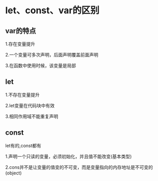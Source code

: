 # let、const、var的区别

## var的特点

1.存在变量提升

2.一个变量可多次声明，后面声明覆盖前面声明

3.在函数中使用时候，该变量是局部

## let

1.不存在变量提升

2.let变量在代码块中有效

3.相同作用域不能重复声明

## const

let有的,const都有

1.声明一个只读的变量，必须初始化，并且值不能改变(基本类型)

2.cons并不是让变量的值变的不可变，而是变量指向的内存地址是不可变的(object)